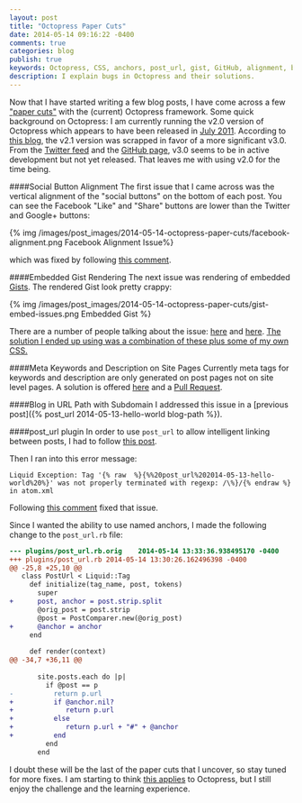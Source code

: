 ```yaml
---
layout: post
title: "Octopress Paper Cuts"
date: 2014-05-14 09:16:22 -0400
comments: true
categories: blog
publish: true
keywords: Octopress, CSS, anchors, post_url, gist, GitHub, alignment, bug, paper cuts,
description: I explain bugs in Octopress and their solutions.
---
```


Now that I have started writing a few blog posts, I have come across a few ["paper cuts"](https://en.wikipedia.org/wiki/Paper_cut_bug) with the (current) Octopress framework. Some quick background on Octopress: I am currently running the v2.0 version of Octopress which appears to have been released in [July 2011](http://octopress.org/2011/07/23/octopress-20-surfaces/). According to [this blog](http://sasheldon.com/blog/2013/07/07/waiting-for-octopress-2-successor/), the v2.1 version was scrapped in favor of a more significant v3.0. From the [Twitter feed](https://twitter.com/octopress) and the [GitHub page](https://github.com/octopress/octopress), v3.0 seems to be in active development but not yet released. That leaves me with using v2.0 for the time being.

####Social Button Alignment
The first issue that I came across was the vertical alignment of the "social buttons" on the bottom of each post. You can see the Facebook "Like" and "Share" buttons are lower than the Twitter and Google+ buttons:

{% img /images/post_images/2014-05-14-octopress-paper-cuts/facebook-alignment.png Facebook Alignment Issue%}

which was fixed by following [this comment](https://github.com/imathis/octopress/issues/176#issuecomment-6531879).

####Embedded Gist Rendering
The next issue was rendering of embedded [Gists](https://gist.github.com/). The rendered Gist look pretty crappy:

{% img /images/post_images/2014-05-14-octopress-paper-cuts/gist-embed-issues.png Embedded Gist %}

There are a number of people talking about the issue: [here](http://devspade.com/blog/2013/08/06/fixing-gist-embeds-in-octopress/) and [here](https://github.com/imathis/octopress/issues/847). [The solution I ended up using was a combination of these plus some of my own CSS.](https://github.com/cancan101/cancan101.github.io/commit/d30d95694e5e4915b80e0082fb3ef1caac1f021b)

####Meta Keywords and Description on Site Pages
Currently meta tags for keywords and description are only generated on post pages not on site level pages. A solution is offered [here](http://qiang.hu/2013/04/octopress-seo-site-keywords-and-description.html) and a [Pull Request](https://github.com/imathis/octopress/pull/1558).

####Blog in URL Path with Subdomain
I addressed this issue in a [previous post]({% post_url 2014-05-13-hello-world blog-path %}). 

####post_url plugin
In order to use `post_url` to allow intelligent linking between posts, I had to follow [this post](http://www.drurly.com/blog/2012/06/01/octopress-linking-to-other-posts).

Then I ran into this error message:
```
Liquid Exception: Tag '{% raw  %}{%%20post_url%202014-05-13-hello-world%20%}' was not properly terminated with regexp: /\%}/{% endraw %} in atom.xml
```
Following [this comment](https://github.com/davidfstr/rdiscount/issues/75#issuecomment-22607869) fixed that issue.

Since I wanted the ability to use named anchors, I made the following change to the `post_url.rb` file:

```diff
--- plugins/post_url.rb.orig	2014-05-14 13:33:36.938495170 -0400
+++ plugins/post_url.rb	2014-05-14 13:30:26.162496398 -0400
@@ -25,8 +25,10 @@
   class PostUrl < Liquid::Tag
     def initialize(tag_name, post, tokens)
       super
+      post, anchor = post.strip.split
       @orig_post = post.strip
       @post = PostComparer.new(@orig_post)
+      @anchor = anchor
     end
 
     def render(context)
@@ -34,7 +36,11 @@
       
       site.posts.each do |p|
         if @post == p
-          return p.url
+          if @anchor.nil?
+             return p.url
+          else
+             return p.url + "#" + @anchor
+          end
         end
       end
```

I doubt these will be the last of the paper cuts that I uncover, so stay tuned for more fixes. I am starting to think [this applies](http://www.art.net/~hopkins/Don/unix-haters/whinux/your-time.html) to Octopress, but I still enjoy the challenge and the learning experience.
